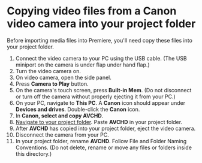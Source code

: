 # Copying video files from a Canon video camera into your project folder

Before importing media files into Premiere, you'll need copy these files into your project folder.

1. Connect the video camera to your PC using the USB cable. \(The USB miniport on the camera is under flap under hand flap.\)
2. Turn the video camera on.
3. On video camera, open the side panel.
4. Press **Camera to Play** button.
5. On the camera's touch screen, press **Built-in Mem**. \(Do not disconnect or turn off the camera without properly ejecting it from your PC.\)
6. On your PC, navigate to **This PC**. A **Canon** icon should appear under **Devices and drives**. Double-click the **Canon** icon.
7. In **Canon, **select** **and** **copy** AVCHD**.
8. [Navigate to your project folder](https://jjloomis.gitbooks.io/file-and-folder-management/content/navigating-folder-tree.html). Paste **AVCHD** in your project folder.
9. After **AVCHD** has copied into your project folder, eject the video camera. 
10. Disconnect the camera from your PC.
11. In your project folder, rename **AVCHD**. Follow File and Folder Naming Conventions. \(Do not delete, rename or move any files or folders inside this directory.\)



